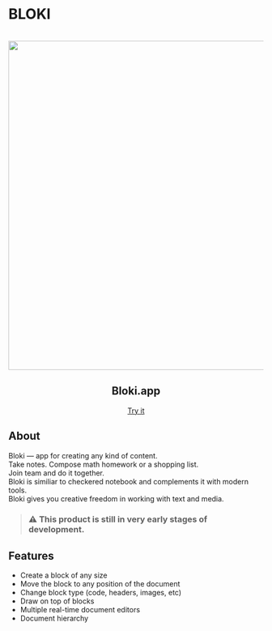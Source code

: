 # BLOKI
<br>
<div align="center">
  <img 
    src="https://user-images.githubusercontent.com/17229619/162398315-7605cc86-de6a-4a20-b89b-52263cf92964.png" 
    align="center"
    width="650"
  />
</div> 

<h2 align="center">Bloki.app</h2>
<p align="center"><a href="https://bloki.app">Try it</a></p>

## About

Bloki — app for creating any kind of content.  
Take notes. Compose math homework or a shopping list.  
Join team and do it together.  
Bloki is similiar to checkered notebook and complements it with modern tools.  
Bloki gives you creative freedom in working with text and media.  

> ### ⚠️ This product is still in very early stages of development.

## Features

- Create a block of any size
- Move the block to any position of the document
- Change block type (code, headers, images, etc)
- Draw on top of blocks 
- Multiple real-time document editors
- Document hierarchy

